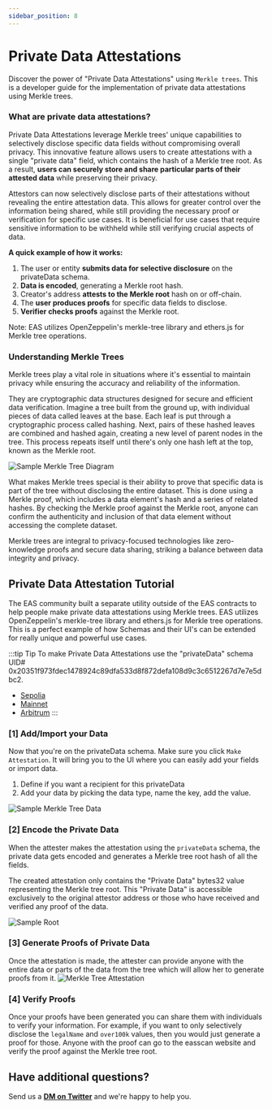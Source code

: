 ```yaml
---
sidebar_position: 8
---
```


# Private Data Attestations
Discover the power of "Private Data Attestations" using `Merkle trees`. This is a developer guide for the implementation of private data attestations using Merkle trees.

### What are private data attestations?
Private Data Attestations leverage Merkle trees' unique capabilities to selectively disclose specific data fields without compromising overall privacy. This innovative feature allows users to create attestations with a single "private data" field, which contains the hash of a Merkle tree root. As a result, **users can securely store and share particular parts of their attested data** while preserving their privacy.

Attestors can now selectively disclose parts of their attestations without revealing the entire attestation data. This allows for greater control over the information being shared, while still providing the necessary proof or verification for specific use cases. It is beneficial for use cases that require sensitive information to be withheld while still verifying crucial aspects of data.

**A quick example of how it works:**
1. The user or entity **submits data for selective disclosure** on the privateData schema.
2. **Data is encoded**, generating a Merkle root hash.
3. Creator's address **attests to the Merkle root** hash on or off-chain.
4. The **user produces proofs** for specific data fields to disclose.
5. **Verifier checks proofs** against the Merkle root.

Note: EAS utilizes OpenZeppelin's merkle-tree library and ethers.js for Merkle tree operations.

### Understanding Merkle Trees
Merkle trees play a vital role in situations where it's essential to maintain privacy while ensuring the accuracy and reliability of the information.

They are cryptographic data structures designed for secure and efficient data verification. Imagine a tree built from the ground up, with individual pieces of data called leaves at the base. Each leaf is put through a cryptographic process called hashing. Next, pairs of these hashed leaves are combined and hashed again, creating a new level of parent nodes in the tree. This process repeats itself until there's only one hash left at the top, known as the Merkle root.

![Sample Merkle Tree Diagram](./img/merkle-trees.png)

What makes Merkle trees special is their ability to prove that specific data is part of the tree without disclosing the entire dataset. This is done using a Merkle proof, which includes a data element's hash and a series of related hashes. By checking the Merkle proof against the Merkle root, anyone can confirm the authenticity and inclusion of that data element without accessing the complete dataset.

Merkle trees are integral to privacy-focused technologies like zero-knowledge proofs and secure data sharing, striking a balance between data integrity and privacy.

## Private Data Attestation Tutorial
The EAS community built a separate utility outside of the EAS contracts to help people make private data attestations using Merkle trees. 
EAS utilizes OpenZeppelin's merkle-tree library and ethers.js for Merkle tree operations. This is a perfect example of how Schemas and their UI's can be extended for really unique and powerful use cases.

:::tip Tip
To make Private Data Attestations use the "privateData" schema UID# 0x20351f973fdec1478924c89dfa533d8f872defa108d9c3c6512267d7e7e5dbc2.
- [Sepolia](https://sepolia.easscan.org/schema/view/0x20351f973fdec1478924c89dfa533d8f872defa108d9c3c6512267d7e7e5dbc2)
- [Mainnet](https://easscan.org/schema/view/0x20351f973fdec1478924c89dfa533d8f872defa108d9c3c6512267d7e7e5dbc2)
- [Arbitrum](https://arbitrum.easscan.org/schema/view/0x20351f973fdec1478924c89dfa533d8f872defa108d9c3c6512267d7e7e5dbc2)
:::

### [1] Add/Import your Data
Now that you're on the privateData schema. Make sure you click `Make Attestation`. It will bring you to the UI where you can easily add your fields or import data. 
1. Define if you want a recipient for this privateData
2. Add your data by picking the data type, name the key, add the value. 

![Sample Merkle Tree Data](./img/mt-sample-data.png)

### [2] Encode the Private Data 
When the attester makes the attestation using the `privateData` schema, the private data gets encoded and generates a Merkle tree root hash of all the fields.

The created attestation only contains the "Private Data" bytes32 value representing the Merkle tree root. This "Private Data" is accessible exclusively to the original attestor address or those who have received and verified any proof of the data.

![Sample Root](./img/sample-root.png)

### [3] Generate Proofs of Private Data

Once the attestation is made, the attester can provide anyone with the entire data or parts of the data from the tree which will allow her to generate proofs from it.
![Merkle Tree Attestation](./img/merkle-tree-attestation.png)

### [4] Verify Proofs  
Once your proofs have been generated you can share them with individuals to verify your information. For example, if you want to only selectively disclose the `legalName` and `over100k` values, then you would just generate a proof for those. Anyone with the proof can go to the easscan website and verify the proof against the Merkle tree root.


## Have additional questions?
Send us a [**DM on Twitter**](https://twitter.com/eas_eth) and we're happy to help you.




